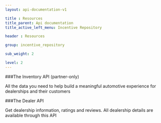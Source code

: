 ```yaml
---
layout: api-documentation-v1

title : Resources
title_parent: Api documentation
title_active_left_menu: Incentive Repository

header : Resources

group: incentive_repository

sub_weight: 2

level: 2
---
```



###The Inventory API (partner-only)

All the data you need to help build a meaningful automotive experience for dealerships and their customers

###The Dealer API

Get dealership information, ratings and reviews. All dealership details are available through this API